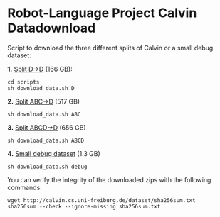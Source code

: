# Robot-Language Project Calvin Datadownload

Script to download the three different splits of Calvin or a small debug dataset:

**1.** [Split D->D](http://calvin.cs.uni-freiburg.de/dataset/task_D_D.zip) (166 GB):
```
cd scripts
sh download_data.sh D
```
**2.** [Split ABC->D](http://calvin.cs.uni-freiburg.de/dataset/task_ABC_D.zip) (517 GB)
```
sh download_data.sh ABC
```
**3.** [Split ABCD->D](http://calvin.cs.uni-freiburg.de/dataset/task_ABCD_D.zip) (656 GB)
```
sh download_data.sh ABCD
```

**4.** [Small debug dataset](http://calvin.cs.uni-freiburg.de/dataset/calvin_debug_dataset.zip) (1.3 GB)
```
sh download_data.sh debug
```

You can verify the integrity of the downloaded zips with the following commands:
```
wget http://calvin.cs.uni-freiburg.de/dataset/sha256sum.txt
sha256sum --check --ignore-missing sha256sum.txt
```
